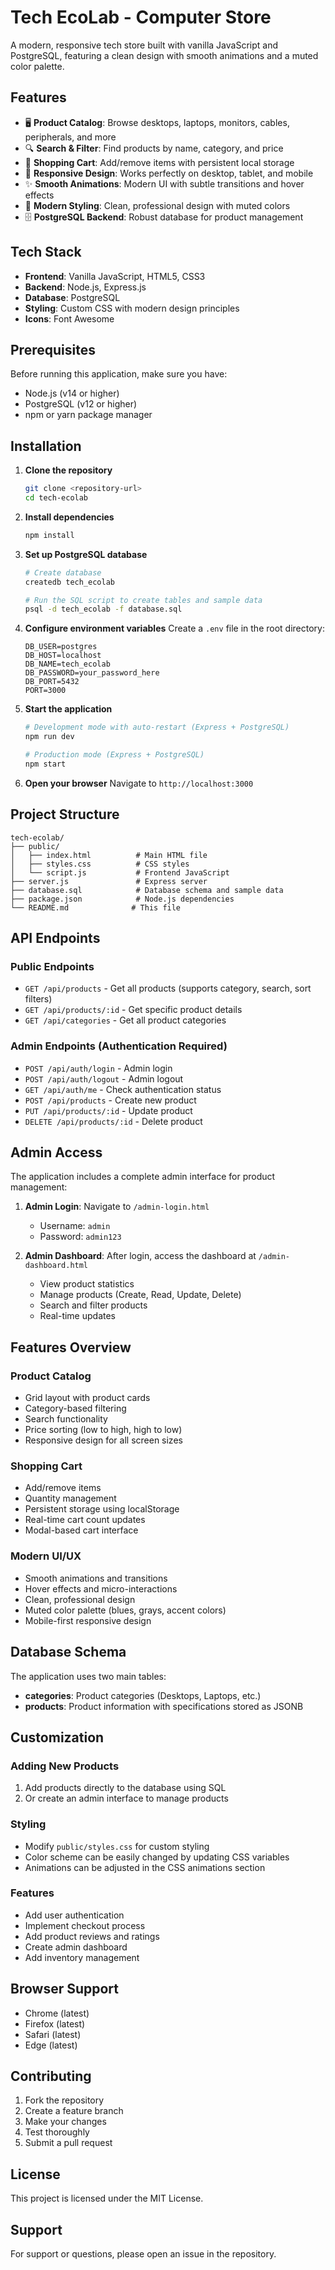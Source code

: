 # Tech EcoLab - Computer Store

A modern, responsive tech store built with vanilla JavaScript and PostgreSQL, featuring a clean design with smooth animations and a muted color palette.

## Features

- 🖥️ **Product Catalog**: Browse desktops, laptops, monitors, cables, peripherals, and more
- 🔍 **Search & Filter**: Find products by name, category, and price
- 🛒 **Shopping Cart**: Add/remove items with persistent local storage
- 📱 **Responsive Design**: Works perfectly on desktop, tablet, and mobile
- ✨ **Smooth Animations**: Modern UI with subtle transitions and hover effects
- 🎨 **Modern Styling**: Clean, professional design with muted colors
- 🗄️ **PostgreSQL Backend**: Robust database for product management

## Tech Stack

- **Frontend**: Vanilla JavaScript, HTML5, CSS3
- **Backend**: Node.js, Express.js
- **Database**: PostgreSQL
- **Styling**: Custom CSS with modern design principles
- **Icons**: Font Awesome

## Prerequisites

Before running this application, make sure you have:

- Node.js (v14 or higher)
- PostgreSQL (v12 or higher)
- npm or yarn package manager

## Installation

1. **Clone the repository**
   ```bash
   git clone <repository-url>
   cd tech-ecolab
   ```

2. **Install dependencies**
   ```bash
   npm install
   ```

3. **Set up PostgreSQL database**
   ```bash
   # Create database
   createdb tech_ecolab
   
   # Run the SQL script to create tables and sample data
   psql -d tech_ecolab -f database.sql
   ```

4. **Configure environment variables**
   Create a `.env` file in the root directory:
   ```env
   DB_USER=postgres
   DB_HOST=localhost
   DB_NAME=tech_ecolab
   DB_PASSWORD=your_password_here
   DB_PORT=5432
   PORT=3000
   ```

5. **Start the application**
   ```bash
   # Development mode with auto-restart (Express + PostgreSQL)
   npm run dev

   # Production mode (Express + PostgreSQL)
   npm start
   ```

6. **Open your browser**
   Navigate to `http://localhost:3000`

## Project Structure

```
tech-ecolab/
├── public/
│   ├── index.html          # Main HTML file
│   ├── styles.css          # CSS styles
│   └── script.js           # Frontend JavaScript
├── server.js               # Express server
├── database.sql            # Database schema and sample data
├── package.json            # Node.js dependencies
└── README.md              # This file
```

## API Endpoints

### Public Endpoints
- `GET /api/products` - Get all products (supports category, search, sort filters)
- `GET /api/products/:id` - Get specific product details
- `GET /api/categories` - Get all product categories

### Admin Endpoints (Authentication Required)
- `POST /api/auth/login` - Admin login
- `POST /api/auth/logout` - Admin logout
- `GET /api/auth/me` - Check authentication status
- `POST /api/products` - Create new product
- `PUT /api/products/:id` - Update product
- `DELETE /api/products/:id` - Delete product

## Admin Access

The application includes a complete admin interface for product management:

1. **Admin Login**: Navigate to `/admin-login.html`
   - Username: `admin`
   - Password: `admin123`

2. **Admin Dashboard**: After login, access the dashboard at `/admin-dashboard.html`
   - View product statistics
   - Manage products (Create, Read, Update, Delete)
   - Search and filter products
   - Real-time updates

## Features Overview

### Product Catalog
- Grid layout with product cards
- Category-based filtering
- Search functionality
- Price sorting (low to high, high to low)
- Responsive design for all screen sizes

### Shopping Cart
- Add/remove items
- Quantity management
- Persistent storage using localStorage
- Real-time cart count updates
- Modal-based cart interface

### Modern UI/UX
- Smooth animations and transitions
- Hover effects and micro-interactions
- Clean, professional design
- Muted color palette (blues, grays, accent colors)
- Mobile-first responsive design

## Database Schema

The application uses two main tables:

- **categories**: Product categories (Desktops, Laptops, etc.)
- **products**: Product information with specifications stored as JSONB

## Customization

### Adding New Products
1. Add products directly to the database using SQL
2. Or create an admin interface to manage products

### Styling
- Modify `public/styles.css` for custom styling
- Color scheme can be easily changed by updating CSS variables
- Animations can be adjusted in the CSS animations section

### Features
- Add user authentication
- Implement checkout process
- Add product reviews and ratings
- Create admin dashboard
- Add inventory management

## Browser Support

- Chrome (latest)
- Firefox (latest)
- Safari (latest)
- Edge (latest)

## Contributing

1. Fork the repository
2. Create a feature branch
3. Make your changes
4. Test thoroughly
5. Submit a pull request

## License

This project is licensed under the MIT License.

## Support

For support or questions, please open an issue in the repository.
